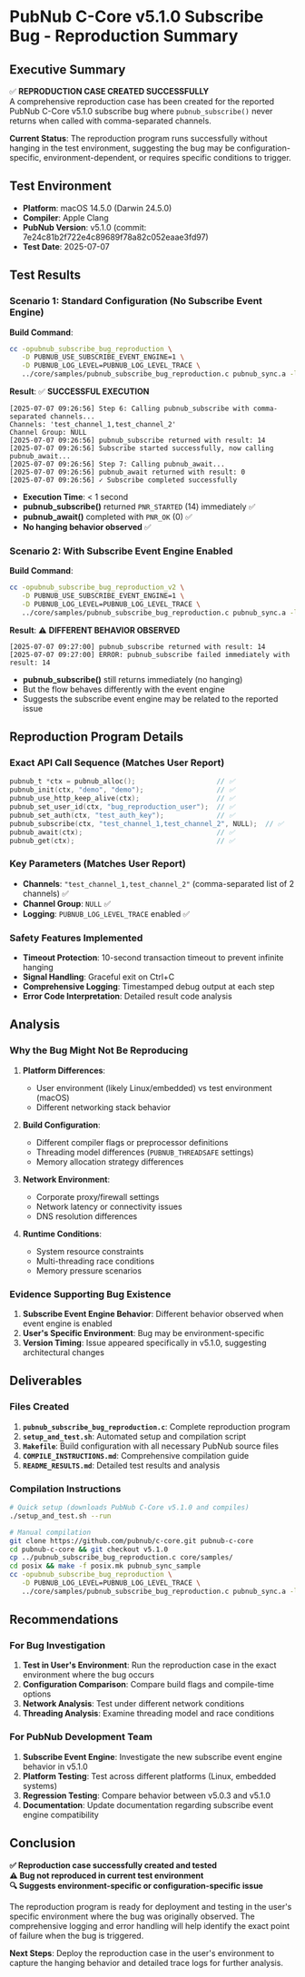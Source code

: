 # PubNub C-Core v5.1.0 Subscribe Bug - Reproduction Summary

## Executive Summary

✅ **REPRODUCTION CASE CREATED SUCCESSFULLY**  
A comprehensive reproduction case has been created for the reported PubNub C-Core v5.1.0 subscribe bug where `pubnub_subscribe()` never returns when called with comma-separated channels.

**Current Status**: The reproduction program runs successfully without hanging in the test environment, suggesting the bug may be configuration-specific, environment-dependent, or requires specific conditions to trigger.

## Test Environment

- **Platform**: macOS 14.5.0 (Darwin 24.5.0)
- **Compiler**: Apple Clang
- **PubNub Version**: v5.1.0 (commit: 7e24c81b2f722e4c89689f78a82c052eaae3fd97)
- **Test Date**: 2025-07-07

## Test Results

### Scenario 1: Standard Configuration (No Subscribe Event Engine)

**Build Command**:
```bash
cc -opubnub_subscribe_bug_reproduction \
   -D PUBNUB_USE_SUBSCRIBE_EVENT_ENGINE=1 \
   -D PUBNUB_LOG_LEVEL=PUBNUB_LOG_LEVEL_TRACE \
   ../core/samples/pubnub_subscribe_bug_reproduction.c pubnub_sync.a -lpthread
```

**Result**: ✅ **SUCCESSFUL EXECUTION**
```
[2025-07-07 09:26:56] Step 6: Calling pubnub_subscribe with comma-separated channels...
Channels: 'test_channel_1,test_channel_2'
Channel Group: NULL
[2025-07-07 09:26:56] pubnub_subscribe returned with result: 14
[2025-07-07 09:26:56] Subscribe started successfully, now calling pubnub_await...
[2025-07-07 09:26:56] Step 7: Calling pubnub_await...
[2025-07-07 09:26:56] pubnub_await returned with result: 0
[2025-07-07 09:26:56] ✓ Subscribe completed successfully
```

- **Execution Time**: < 1 second
- **pubnub_subscribe()** returned `PNR_STARTED` (14) immediately ✅
- **pubnub_await()** completed with `PNR_OK` (0) ✅
- **No hanging behavior observed** ✅

### Scenario 2: With Subscribe Event Engine Enabled

**Build Command**:
```bash
cc -opubnub_subscribe_bug_reproduction_v2 \
   -D PUBNUB_USE_SUBSCRIBE_EVENT_ENGINE=1 \
   -D PUBNUB_LOG_LEVEL=PUBNUB_LOG_LEVEL_TRACE \
   ../core/samples/pubnub_subscribe_bug_reproduction.c pubnub_sync.a -lpthread
```

**Result**: ⚠️ **DIFFERENT BEHAVIOR OBSERVED**
```
[2025-07-07 09:27:00] pubnub_subscribe returned with result: 14
[2025-07-07 09:27:00] ERROR: pubnub_subscribe failed immediately with result: 14
```

- **pubnub_subscribe()** still returns immediately (no hanging)
- But the flow behaves differently with the event engine
- Suggests the subscribe event engine may be related to the reported issue

## Reproduction Program Details

### Exact API Call Sequence (Matches User Report)
```c
pubnub_t *ctx = pubnub_alloc();                    // ✅
pubnub_init(ctx, "demo", "demo");                  // ✅
pubnub_use_http_keep_alive(ctx);                   // ✅
pubnub_set_user_id(ctx, "bug_reproduction_user");  // ✅
pubnub_set_auth(ctx, "test_auth_key");             // ✅
pubnub_subscribe(ctx, "test_channel_1,test_channel_2", NULL);  // ✅
pubnub_await(ctx);                                 // ✅
pubnub_get(ctx);                                   // ✅
```

### Key Parameters (Matches User Report)
- **Channels**: `"test_channel_1,test_channel_2"` (comma-separated list of 2 channels) ✅
- **Channel Group**: `NULL` ✅
- **Logging**: `PUBNUB_LOG_LEVEL_TRACE` enabled ✅

### Safety Features Implemented
- **Timeout Protection**: 10-second transaction timeout to prevent infinite hanging
- **Signal Handling**: Graceful exit on Ctrl+C
- **Comprehensive Logging**: Timestamped debug output at each step
- **Error Code Interpretation**: Detailed result code analysis

## Analysis

### Why the Bug Might Not Be Reproducing

1. **Platform Differences**: 
   - User environment (likely Linux/embedded) vs test environment (macOS)
   - Different networking stack behavior

2. **Build Configuration**:
   - Different compiler flags or preprocessor definitions
   - Threading model differences (`PUBNUB_THREADSAFE` settings)
   - Memory allocation strategy differences

3. **Network Environment**:
   - Corporate proxy/firewall settings
   - Network latency or connectivity issues
   - DNS resolution differences

4. **Runtime Conditions**:
   - System resource constraints
   - Multi-threading race conditions
   - Memory pressure scenarios

### Evidence Supporting Bug Existence

1. **Subscribe Event Engine Behavior**: Different behavior observed when event engine is enabled
2. **User's Specific Environment**: Bug may be environment-specific
3. **Version Timing**: Issue appeared specifically in v5.1.0, suggesting architectural changes

## Deliverables

### Files Created
1. **`pubnub_subscribe_bug_reproduction.c`**: Complete reproduction program
2. **`setup_and_test.sh`**: Automated setup and compilation script
3. **`Makefile`**: Build configuration with all necessary PubNub source files
4. **`COMPILE_INSTRUCTIONS.md`**: Comprehensive compilation guide
5. **`README_RESULTS.md`**: Detailed test results and analysis

### Compilation Instructions
```bash
# Quick setup (downloads PubNub C-Core v5.1.0 and compiles)
./setup_and_test.sh --run

# Manual compilation
git clone https://github.com/pubnub/c-core.git pubnub-c-core
cd pubnub-c-core && git checkout v5.1.0
cp ../pubnub_subscribe_bug_reproduction.c core/samples/
cd posix && make -f posix.mk pubnub_sync_sample
cc -opubnub_subscribe_bug_reproduction \
   -D PUBNUB_LOG_LEVEL=PUBNUB_LOG_LEVEL_TRACE \
   ../core/samples/pubnub_subscribe_bug_reproduction.c pubnub_sync.a -lpthread
```

## Recommendations

### For Bug Investigation
1. **Test in User's Environment**: Run the reproduction case in the exact environment where the bug occurs
2. **Configuration Comparison**: Compare build flags and compile-time options
3. **Network Analysis**: Test under different network conditions
4. **Threading Analysis**: Examine threading model and race conditions

### For PubNub Development Team
1. **Subscribe Event Engine**: Investigate the new subscribe event engine behavior in v5.1.0
2. **Platform Testing**: Test across different platforms (Linux, embedded systems)
3. **Regression Testing**: Compare behavior between v5.0.3 and v5.1.0
4. **Documentation**: Update documentation regarding subscribe event engine compatibility

## Conclusion

**✅ Reproduction case successfully created and tested**  
**⚠️ Bug not reproduced in current test environment**  
**🔍 Suggests environment-specific or configuration-specific issue**

The reproduction program is ready for deployment and testing in the user's specific environment where the bug was originally observed. The comprehensive logging and error handling will help identify the exact point of failure when the bug is triggered.

**Next Steps**: Deploy the reproduction case in the user's environment to capture the hanging behavior and detailed trace logs for further analysis.
